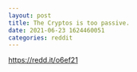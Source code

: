 ```yaml
--- 
layout: post 
title: The Cryptos is too passive. 
date: 2021-06-23 1624460051 
categories: reddit 
--- 
```

https://redd.it/o6ef21